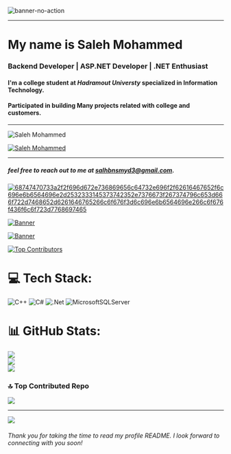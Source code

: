 ![banner-no-action](https://github.com/saleh-bin-sumida/saleh-bin-sumida/assets/84684414/11710152-86cf-4f69-808c-de25b4228448) 


 
 ----------------------------------------------------------------------



# My name is Saleh Mohammed
### Backend Developer | ASP.NET Developer | .NET Enthusiast



#### I'm a college student at *Hadramout Universty* specialized in Information Technology.

 

#### Participated in building Many projects related with college and customers.


--------------------------------------------------------

<p align="left"> <img src="https://komarev.com/ghpvc/?username=saleh-bin-sumida&label=Profile%20views&color=0e75b6&style=flat" alt="Saleh Mohammed" /> </p>

<p align="left"> <a href="https://github.com/ryo-ma/github-profile-trophy"><img src="https://github-profile-trophy.vercel.app/?username=saleh-bin-sumida" alt="Saleh Mohammed" /></a> </p>

 ----------------------------------------------------------------------


##### feel free to reach out to me at **salhbnsmyd3@gmail.com**.

[![68747470733a2f2f696d672e736869656c64732e696f2f62616467652f6c696e6b6564696e2d2532333145373742352e7376673f267374796c653d666f722d7468652d6261646765266c6f676f3d6c696e6b6564696e266c6f676f436f6c6f723d7768697465](https://github.com/saleh-bin-sumida/saleh-bin-sumida/assets/84684414/93e836d0-8fd9-42e8-9b40-ecaabf3fdceb)](https://www.linkedin.com/in/saleh-mohammd)


[![Banner](https://github.com/saleh-bin-sumida/saleh-bin-sumida/assets/84684414/3c04d405-93cb-4e89-a975-6073e3f2cda3)](https://drive.google.com/file/d/1vjw3vM5X1XXejf7iBw9V8jof2vVAAaM_/view?usp=drive_link)


[![Banner](https://upload.wikimedia.org/wikipedia/commons/c/c2/LeetCode_Logo_2.png)](https://leetcode.com/salehmohammed)



[![Top Contributors](https://github-readme-stats.vercel.app/api?username=saleh-bin-sumida&repo=saleh-bin-sumida)]([https://github.com/anuraghazra/github-readme-stats](https://user-badge.committers.top/yemen/saleh-bin-sumida))



# 💻 Tech Stack:
![C++](https://img.shields.io/badge/c++-%2300599C.svg?style=for-the-badge&logo=c%2B%2B&logoColor=white) ![C#](https://img.shields.io/badge/c%23-%23239120.svg?style=for-the-badge&logo=csharp&logoColor=white) ![.Net](https://img.shields.io/badge/.NET-5C2D91?style=for-the-badge&logo=.net&logoColor=white) ![MicrosoftSQLServer](https://img.shields.io/badge/Microsoft%20SQL%20Server-CC2927?style=for-the-badge&logo=microsoft%20sql%20server&logoColor=white)
# 📊 GitHub Stats:
![](https://github-readme-stats.vercel.app/api?username=saleh-bin-sumida&theme=dark&hide_border=false&include_all_commits=true&count_private=true)<br/>
![](https://github-readme-streak-stats.herokuapp.com/?user=saleh-bin-sumida&theme=dark&hide_border=false)<br/>
![](https://github-readme-stats.vercel.app/api/top-langs/?username=saleh-bin-sumida&theme=dark&hide_border=false&include_all_commits=true&count_private=true&layout=compact)


### 🔝 Top Contributed Repo
![](https://github-contributor-stats.vercel.app/api?username=saleh-bin-sumida&limit=5&theme=dark&combine_all_yearly_contributions=true)

---
[![](https://visitcount.itsvg.in/api?id=saleh-bin-sumida&icon=0&color=0)](https://visitcount.itsvg.in)




###### Thank you for taking the time to read my profile README. I look forward to connecting with you soon!


